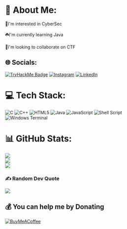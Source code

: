 # 💫 About Me:
🔭I'm interested in CyberSec<br><br>☘️I'm currently learning Java<br><br>💞I'm looking to collaborate on CTF

## 🌐 Socials:
[![TryHackMe Badge](https://tryhackme.com/badge/1403479)](https://tryhackme.com/p/USERNAME)
[![Instagram](https://img.shields.io/badge/Instagram-%23E4405F.svg?logo=Instagram&logoColor=white)](https://instagram.com/technor_raj) [![LinkedIn](https://img.shields.io/badge/LinkedIn-%230077B5.svg?logo=linkedin&logoColor=white)](https://linkedin.com/in/raj-sharma-tr) 

# 💻 Tech Stack:
![C](https://img.shields.io/badge/c-%2300599C.svg?style=for-the-badge&logo=c&logoColor=white) ![C++](https://img.shields.io/badge/c++-%2300599C.svg?style=for-the-badge&logo=c%2B%2B&logoColor=white) ![HTML5](https://img.shields.io/badge/html5-%23E34F26.svg?style=for-the-badge&logo=html5&logoColor=white) ![Java](https://img.shields.io/badge/java-%23ED8B00.svg?style=for-the-badge&logo=openjdk&logoColor=white) ![JavaScript](https://img.shields.io/badge/javascript-%23323330.svg?style=for-the-badge&logo=javascript&logoColor=%23F7DF1E) ![Shell Script](https://img.shields.io/badge/shell_script-%23121011.svg?style=for-the-badge&logo=gnu-bash&logoColor=white) ![Windows Terminal](https://img.shields.io/badge/Windows%20Terminal-%234D4D4D.svg?style=for-the-badge&logo=windows-terminal&logoColor=white)
# 📊 GitHub Stats:
![](https://github-readme-stats.vercel.app/api?username=technorraj&theme=dark&hide_border=false&include_all_commits=true&count_private=false)<br/>
![](https://github-readme-streak-stats.herokuapp.com/?user=technorraj&theme=dark&hide_border=false)<br/>
![](https://github-readme-stats.vercel.app/api/top-langs/?username=technorraj&theme=dark&hide_border=false&include_all_commits=true&count_private=false&layout=compact)

### ✍️ Random Dev Quote
![](https://quotes-github-readme.vercel.app/api?type=horizontal&theme=radical)

  ## 💰 You can help me by Donating
  [![BuyMeACoffee](https://img.shields.io/badge/Buy%20Me%20a%20Coffee-ffdd00?style=for-the-badge&logo=buy-me-a-coffee&logoColor=black)](https://buymeacoffee.com/technorraj) 
